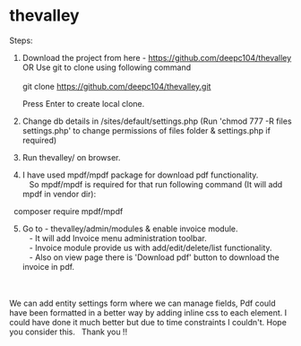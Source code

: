 # thevalley

Steps: 

1. Download the project from here - https://github.com/deepc104/thevalley
OR
Use git to clone using following command<br><br> 
	git clone https://github.com/deepc104/thevalley.git<br>

    Press Enter to create local clone.


2. Change db details in /sites/default/settings.php (Run 'chmod 777 -R files settings.php' to change permissions of files folder & settings.php if required)<br>
3. Run thevalley/ on browser.<br>
4. I have used mpdf/mpdf package for download pdf functionality. <br>
   So mpdf/mpdf is required for that run following command (It will add mpdf in vendor dir):<br>

  composer require mpdf/mpdf

5. Go to - thevalley/admin/modules & enable invoice module. <br>
   - It will add Invoice menu administration toolbar. <br>
   - Invoice module provide us with add/edit/delete/list functionality. <br>
   - Also on view page there is 'Download pdf' button to download the invoice in pdf.<br>
<br>
<br>
We can add entity settings form where we can manage fields, Pdf could have been formatted in a better way by adding inline css to each element. 
I could have done it much better but due to time constraints I couldn't. 
Hope you consider this.  
Thank you !!
